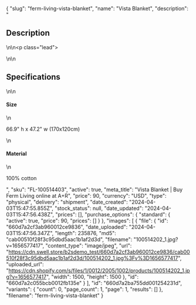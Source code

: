 {
  "slug": "ferm-living-vista-blanket",
  "name": "Vista Blanket",
  "description": "<h2>Description</h2>\n<!-- split -->\n<p class=\"lead\"> </p>\n<!-- split -->\n<h2>Specifications</h2>\n<!-- split -->\n<h4>Size</h4>\n<p>66.9\" h x 47.2\" w (170x120cm)</p>\n<h4>Material</h4>\n<p>100% cotton</p>",
  "sku": "FL-100514403",
  "active": true,
  "meta_title": "Vista Blanket | Buy Ferm Living online at A+R",
  "price": 90,
  "currency": "USD",
  "type": "physical",
  "delivery": "shipment",
  "date_created": "2024-04-03T15:47:55.855Z",
  "stock_status": null,
  "date_updated": "2024-04-03T15:47:56.438Z",
  "prices": [],
  "purchase_options": {
    "standard": {
      "active": true,
      "price": 90,
      "prices": []
    }
  },
  "images": [
    {
      "file": {
        "id": "660d7a2cf3ab960012ce9836",
        "date_uploaded": "2024-04-03T15:47:56.347Z",
        "length": 235876,
        "md5": "cab00510f28f3c95dbd5aac1b1af2d3d",
        "filename": "100514202_1.jpg?v=1656577417",
        "content_type": "image/jpeg",
        "url": "https://cdn.swell.store/b2sdemo_test/660d7a2cf3ab960012ce9836/cab00510f28f3c95dbd5aac1b1af2d3d/100514202_1.jpg%3Fv%3D1656577417",
        "uploaded_url": "https://cdn.shopify.com/s/files/1/0012/2005/1002/products/100514202_1.jpg?v=1656577417",
        "width": 1500,
        "height": 1500
      },
      "id": "660d7a2c055bcb0012fb135e"
    }
  ],
  "id": "660d7a2ba755dd001254231d",
  "variants": {
    "count": 0,
    "page_count": 1,
    "page": 1,
    "results": []
  },
  "filename": "ferm-living-vista-blanket"
}